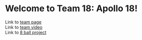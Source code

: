 # Welcome to Team 18: Apollo 18!

Link to [team page](https://cse110-spr23-group18.github.io/cse110-sp23-group18/admin/team)
<br>
Link to [team video](https://youtu.be/QWd9Dn5re64)
<br>
Link to [8 ball project](https://cse110-spr23-group18.github.io/cse110-sp23-group18/8ballapp/eightball.html)